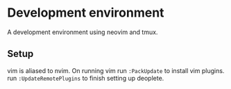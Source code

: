 # Development environment #

A development environment using neovim and tmux.

## Setup ##

vim is aliased to nvim.  On running vim run `:PackUpdate` to install vim plugins. run `:UpdateRemotePlugins` to finish setting up deoplete.

